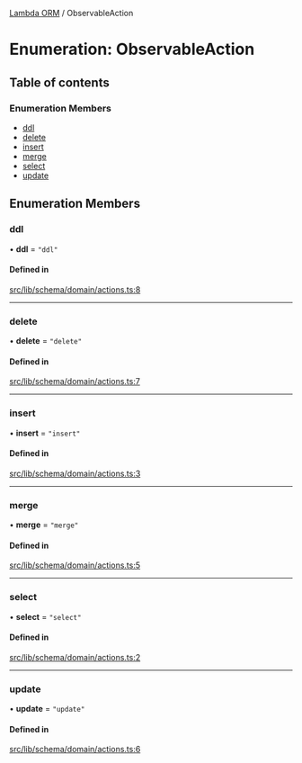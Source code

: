 [Lambda ORM](../README.md) / ObservableAction

# Enumeration: ObservableAction

## Table of contents

### Enumeration Members

- [ddl](ObservableAction.md#ddl)
- [delete](ObservableAction.md#delete)
- [insert](ObservableAction.md#insert)
- [merge](ObservableAction.md#merge)
- [select](ObservableAction.md#select)
- [update](ObservableAction.md#update)

## Enumeration Members

### ddl

• **ddl** = ``"ddl"``

#### Defined in

[src/lib/schema/domain/actions.ts:8](https://github.com/lambda-orm/lambdaorm-base/blob/5e1abd015335d4a3ec9228dba79c190930c6d0f1/src/lib/schema/domain/actions.ts#L8)

___

### delete

• **delete** = ``"delete"``

#### Defined in

[src/lib/schema/domain/actions.ts:7](https://github.com/lambda-orm/lambdaorm-base/blob/5e1abd015335d4a3ec9228dba79c190930c6d0f1/src/lib/schema/domain/actions.ts#L7)

___

### insert

• **insert** = ``"insert"``

#### Defined in

[src/lib/schema/domain/actions.ts:3](https://github.com/lambda-orm/lambdaorm-base/blob/5e1abd015335d4a3ec9228dba79c190930c6d0f1/src/lib/schema/domain/actions.ts#L3)

___

### merge

• **merge** = ``"merge"``

#### Defined in

[src/lib/schema/domain/actions.ts:5](https://github.com/lambda-orm/lambdaorm-base/blob/5e1abd015335d4a3ec9228dba79c190930c6d0f1/src/lib/schema/domain/actions.ts#L5)

___

### select

• **select** = ``"select"``

#### Defined in

[src/lib/schema/domain/actions.ts:2](https://github.com/lambda-orm/lambdaorm-base/blob/5e1abd015335d4a3ec9228dba79c190930c6d0f1/src/lib/schema/domain/actions.ts#L2)

___

### update

• **update** = ``"update"``

#### Defined in

[src/lib/schema/domain/actions.ts:6](https://github.com/lambda-orm/lambdaorm-base/blob/5e1abd015335d4a3ec9228dba79c190930c6d0f1/src/lib/schema/domain/actions.ts#L6)
